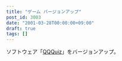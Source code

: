 ```yaml
---
title: "ゲーム バージョンアップ"
post_id: 3003
date: "2001-03-28T00:00:00+09:00"
draft: true
tags: []
---
```



ソフトウェア「[QQQuiz](https://danmaq.com/qqquiz)」をバージョンアップ。
